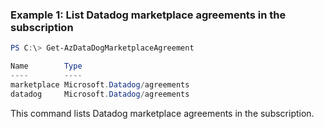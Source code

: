 ### Example 1: List Datadog marketplace agreements in the subscription
```powershell
PS C:\> Get-AzDataDogMarketplaceAgreement

Name        Type
----        ----
marketplace Microsoft.Datadog/agreements
datadog     Microsoft.Datadog/agreements
```

This command lists Datadog marketplace agreements in the subscription.
